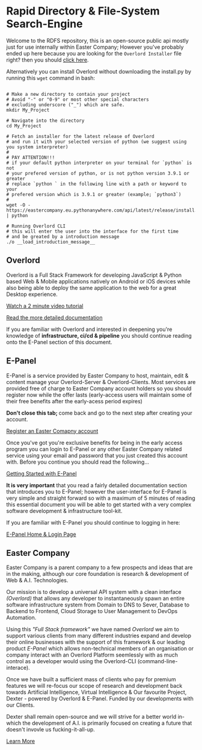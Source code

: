# Rapid Directory & File-System Search-Engine

Welcome to the RDFS repository, this is an open-source public api mostly just for use internally within Easter Company; However you've probably ended up here because you are looking for the `Overlord Installer` file right? then you should [click here](https://www.easter.company/documentation/overlord/download).

Alternatively you can install Overlord without downloading the install.py by running this `wget` command in bash:
```#bash

# Make a new directory to contain your project 
# Avoid "-" or "0-9" or most other special characters
# excluding underscore ("_") which are safe. 
mkdir My_Project

# Navigate into the directory
cd My_Project

# Fetch an installer for the latest release of Overlord
# and run it with your selected version of python (we suggest using you system interpreter)
#
# PAY ATTENTION!!!
# if your default python interpreter on your terminal for `python` is not 
# your prefered version of python, or is not python version 3.9.1 or greater
# replace `python ` in the following line with a path or keyword to your 
# prefered version which is 3.9.1 or greater (example; `python3`)
#
wget -O - https://eastercompany.eu.pythonanywhere.com/api/latest/release/install.py | python

# Running Overlord CLI
# this will enter the user into the interface for the first time
# and be greated by a introduction message
./o __load_introduction_message__

```

## Overlord

Overlord is a Full Stack Framework for developing JavaScript & Python based Web & Mobile applications natively on Android or iOS devices while also being able to deploy the same application to the web for a great Desktop experience.

[Watch a 2 minute video tutorial](www.easter.company/documentation/overlord?index=0&autoplay=true)

[Read the more detailed documentation](www.easter.company/documentation/overlord?index=0)

If you are familiar with Overlord and interested in deepening you're knowledge of **infrastructure, ci/cd & pipeline** you should continue reading onto the E-Panel section of this document.

## E-Panel

E-Panel is a service provided by Easter Company to host, maintain, edit & content manage your Overlord-Server & Overlord-Clients. Most services are provided free of charge to Easter Company account holders so you should register now while the offer lasts (early-access users will maintain some of their free benefits after the early-acess period expires)

<b> Don't close this tab; </b> come back and go to the next step after creating your account.

[Register an Easter Comapny account](https://www.easter.company/new-account)

Once you've got you're exclusive benefits for being in the early access program you can login to E-Panel or any other Easter Company related service using your email and password that you just created this account with. Before you continue you should read the following...

[Getting Started with E-Panel](https://www.easter.company/documentation/e-panel?index=0)

<b>It is very important</b> that you read a fairly detailed documentation section that introduces you to E-Panel; however the user-interface for E-Panel is very simple and straight forward so with a maximum of 5 minutes of reading this essential document you will be able to get started with a very complex software development & infrastructure tool-kit.

If you are familiar with E-Panel you should continue to logging in here:

[E-Panel Home & Login Page](https://www.easter.company/e-panel)

## Easter Company

Easter Company is a parent company to a few prospects and ideas that are in the making, although our core foundation is research & development of Web & A.I. Technologies.

Our mission is to develop a universal API system with a clean interface *(Overlord)* that allows any developer to instantaneously spawn an entire software infrastructure system from Domain to DNS to Sever, Database to Backend to Frontend, Cloud Storage to User Management to DevOps Automation.

Using this *"Full Stack framework"* we have named *Overlord* we aim to support various clients from many different industries expand and develop their online businesses with the support of this framework & our leading product *E-Panel* which allows non-technical members of an organisation or company interact with an Overlord Platform seemlessly with as much control as a developer would using the Overlord-CLI (command-line-interace).

Once we have built a sufficient mass of clients who pay for premium features we will re-focus our scope of research and development back towards Artificial Intelligence, Virtual Intelligence & Our favourite Project, Dexter - powered by Overlord & E-Panel. Funded by our developments with our Clients.

Dexter shall remain open-source and we will strive for a better world in-which the development of A.I. is primarily focused on creating a future that doesn't invovle us fucking-it-all-up.

[Learn More](https://www.easter.company)
